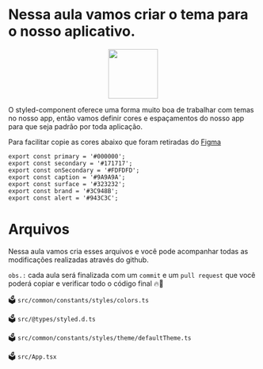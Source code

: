 # Nessa aula vamos criar o tema para o nosso aplicativo. 

<p align='center'>
  
<img align='center' src='https://user-images.githubusercontent.com/28990749/218275230-e064d30f-81af-479a-a497-205bf36cef60.png' width='100px' />
<p/>



O styled-component oferece uma forma muito boa de trabalhar com temas no nosso app, então vamos definir cores e espaçamentos do nosso app para que seja padrão por toda aplicação.

Para facilitar copie as cores abaixo que foram retiradas do [Figma](https://www.figma.com/file/0jGlxxKJD82RpG9FTRfecD/TVMaze?node-id=2%3A7&t=VtU8K4Mm3wopyNpk-0)

```
export const primary = '#000000';
export const secondary = '#171717';
export const onSecondary = '#FDFDFD';
export const caption = '#9A9A9A';
export const surface = '#323232';
export const brand = '#3C948B';
export const alert = '#943C3C';

```

# Arquivos

Nessa aula vamos cria esses arquivos e você pode acompanhar todas as modificações realizadas através do github.

`obs.:` cada aula será finalizada com um `commit` e um `pull request` que você poderá copiar e verificar todo o código final 🔥🤌


🗳️ `src/common/constants/styles/colors.ts`

🗳️ `src/@types/styled.d.ts`

🗳️ `src/common/constants/styles/theme/defaultTheme.ts`

🗳️ `src/App.tsx` 
